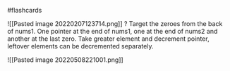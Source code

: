#flashcards 

![[Pasted image 20220207123714.png]]
?
Target the zeroes from the back of nums1. One pointer at the end of nums1, one at the end of nums2 and another at the last zero. Take greater element and decrement pointer, leftover elements can be decremented separately.

![[Pasted image 20220508221001.png]]